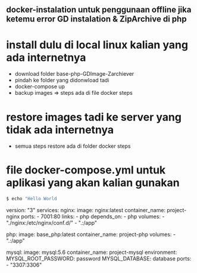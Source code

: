 ## docker-instalation untuk penggunaan offline jika ketemu error GD instalation & ZipArchive di php

# install dulu di local linux kalian yang ada internetnya
- download folder base-php-GDImage-Zarchiever 
- pindah ke folder yang didonwload tadi 
- docker-compose up 
- backup images => steps ada di file docker steps

# restore images tadi ke server yang tidak ada internetnya
- semua steps restore ada di folder docker steps

# file docker-compose.yml untuk aplikasi yang akan kalian gunakan
```sh
$ echo "Hello World
```
version: "3"
services:
  nginx: 
    image: nginx:latest
    container_name: project-nginx
    ports:
      - 7001:80
    links:
      - php
    depends_on:
      - php
    volumes:
      - "./nginx:/etc/nginx/conf.d/"
      - ".:/app"

  php:
    image: base_php:latest
    container_name: project-php
    volumes:
      - ".:/app"
  
  mysql:
    image: mysql:5.6
    container_name: project-mysql
    environment:
      MYSQL_ROOT_PASSWORD: password
      MYSQL_DATABASE: database
    ports:
      - "3307:3306"




